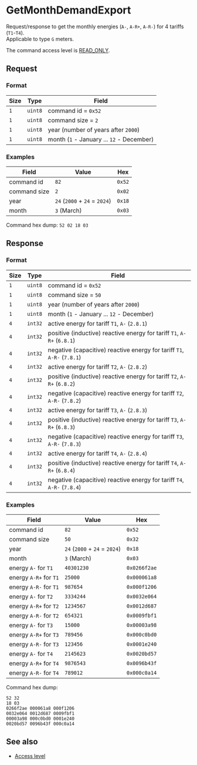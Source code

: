 # GetMonthDemandExport

Request/response to get the monthly energies (`A-`, `A-R+`, `A-R-`) for 4 tariffs (`T1`-`T4`).<br>
Applicable to type `G` meters.

The command access level is [READ_ONLY](../basics.md#command-access-level).


## Request

### Format

| Size | Type    | Field                                     |
| ---- | ------- | ----------------------------------------- |
| `1`  | `uint8` | command id = `0x52`                       |
| `1`  | `uint8` | command size = `2`                        |
| `1`  | `uint8` | year (number of years after `2000`)       |
| `1`  | `uint8` | month (`1` - January ... `12` - December) |

### Examples

| Field        | Value                         | Hex    |
| ------------ | ----------------------------- | ------ |
| command id   | `82`                          | `0x52` |
| command size | `2`                           | `0x02` |
| year         | `24` (`2000` + `24` = `2024`) | `0x18` |
| month        | `3` (March)                   | `0x03` |

Command hex dump: `52 02 18 03`


## Response

### Format

| Size | Type    | Field                                                                   |
| ---- | ------- | ----------------------------------------------------------------------- |
| `1`  | `uint8` | command id = `0x52`                                                     |
| `1`  | `uint8` | command size = `50`                                                     |
| `1`  | `uint8` | year (number of years after `2000`)                                     |
| `1`  | `uint8` | month (`1` - January ... `12` - December)                               |
| `4`  | `int32` | active energy for tariff `T1`, `A-` (`2.8.1`)                           |
| `4`  | `int32` | positive (inductive) reactive energy for tariff `T1`, `A-R+` (`6.8.1`)  |
| `4`  | `int32` | negative (capacitive) reactive energy for tariff `T1`, `A-R-` (`7.8.1`) |
| `4`  | `int32` | active energy for tariff `T2`, `A-` (`2.8.2`)                           |
| `4`  | `int32` | positive (inductive) reactive energy for tariff `T2`, `A-R+` (`6.8.2`)  |
| `4`  | `int32` | negative (capacitive) reactive energy for tariff `T2`, `A-R-` (`7.8.2`) |
| `4`  | `int32` | active energy for tariff `T3`, `A-` (`2.8.3`)                           |
| `4`  | `int32` | positive (inductive) reactive energy for tariff `T3`, `A-R+` (`6.8.3`)  |
| `4`  | `int32` | negative (capacitive) reactive energy for tariff `T3`, `A-R-` (`7.8.3`) |
| `4`  | `int32` | active energy for tariff `T4`, `A-` (`2.8.4`)                           |
| `4`  | `int32` | positive (inductive) reactive energy for tariff `T4`, `A-R+` (`6.8.4`)  |
| `4`  | `int32` | negative (capacitive) reactive energy for tariff `T4`, `A-R-` (`7.8.4`) |

### Examples

| Field                  | Value                         | Hex          |
| ---------------------- | ----------------------------- | ------------ |
| command id             | `82`                          | `0x52`       |
| command size           | `50`                          | `0x32`       |
| year                   | `24` (`2000` + `24` = `2024`) | `0x18`       |
| month                  | `3` (March)                   | `0x03`       |
| energy `A-` for `T1`   | `40301230`                    | `0x0266f2ae` |
| energy `A-R+` for `T1` | `25000`                       | `0x000061a8` |
| energy `A-R-` for `T1` | `987654`                      | `0x000f1206` |
| energy `A-` for `T2`   | `3334244`                     | `0x0032e064` |
| energy `A-R+` for `T2` | `1234567`                     | `0x0012d687` |
| energy `A-R-` for `T2` | `654321`                      | `0x0009fbf1` |
| energy `A-` for `T3`   | `15000`                       | `0x00003a98` |
| energy `A-R+` for `T3` | `789456`                      | `0x000c0bd0` |
| energy `A-R-` for `T3` | `123456`                      | `0x0001e240` |
| energy `A-` for `T4`   | `2145623`                     | `0x0020bd57` |
| energy `A-R+` for `T4` | `9876543`                     | `0x0096b43f` |
| energy `A-R-` for `T4` | `789012`                      | `0x000c0a14` |

Command hex dump:
```
52 32
18 03
0266f2ae 000061a8 000f1206
0032e064 0012d687 0009fbf1
00003a98 000c0bd0 0001e240
0020bd57 0096b43f 000c0a14
```


## See also

* [Access level](../basics.md#command-access-level)

